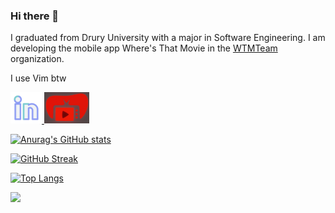 ### Hi there 👋

I graduated from Drury University with a major in Software Engineering. I am developing the mobile app Where's That Movie in the [WTMTeam](https://github.com/WTMTeam) organization.


I use Vim btw

<!--![linkedInLogo](https://github.com/srudqvist/srudqvist/assets/60146956/bd1f5dc5-81bc-4dec-a9c9-4433d41bbf80)-->
<a href="https://www.linkedin.com/in/samuel-rudqvist-417b04219/">
  <img height="50" src="https://github.com/srudqvist/srudqvist/blob/442f2793bec8c5e57ea559d27646c12f51a6d5ef/.github/images/linkedInLogo.png"/>
</a>
<a href="https://github.com/WTMTeam/WheresThatMovie/wiki">
  <img height="50" src="https://github.com/srudqvist/srudqvist/blob/02e85ff62b9e12007dc5c9227d29da68fe8e24ac/.github/images/logo2.png"/>
</a>

[![Anurag's GitHub stats](https://github-readme-stats.vercel.app/api?username=srudqvist&count_private=true&include_orgs=true&show_icons=true&theme=codeSTACKr)](https://github.com/anuraghazra/github-readme-stats)

<!-- [![Contribution Stats](https://github-contribution-stats.vercel.app/api/?username=srudqvist)](https://github.com/LordDashMe/github-contribution-stats/) -->

[![GitHub Streak](https://github-readme-streak-stats.herokuapp.com/?user=srudqvist)](https://git.io/streak-stats)

[![Top Langs](https://github-readme-stats.vercel.app/api/top-langs/?username=srudqvist&hide='c++',CMake,CSS&size_weight=0.5&count_weight=0.5&layout=compact)](https://github.com/anuraghazra/github-readme-stats) 

<!--<h2> 📈 &nbsp;My GitHub History!</h2>

![Snake animation](https://github.com/srudqvist/srudqvist/blob/output/github-contribution-grid-snake.svg)
-->
<!--<p align="center"> 
  Visitor count<br>
  <img src="https://profile-counter.glitch.me/srudqvist/count.svg" />
</p>-->

<p align="left">
  <img src="https://capsule-render.vercel.app/api?type=waving&color=gradient&height=100&section=footer"/>
</p>

<!--
**srudqvist/srudqvist** is a ✨ _special_ ✨ repository because its `README.md` (this file) appears on your GitHub profile.

Here are some ideas to get you started:

- 🔭 I’m currently working on ...
- 🌱 I’m currently learning ...
- 👯 I’m looking to collaborate on ...
- 🤔 I’m looking for help with ...
- 💬 Ask me about ...
- 📫 How to reach me: ...
- 😄 Pronouns: ...
- ⚡ Fun fact: ...
-->
